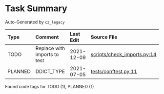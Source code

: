 # Task Summary

Auto-Generated by `cz_legacy`

| Type    | Comment                      | Last Edit   | Source File                                                                                                                                      |
|:--------|:-----------------------------|:------------|:-------------------------------------------------------------------------------------------------------------------------------------------------|
| TODO    | Replace with imports to test | 2021-12-09  | [scripts/check_imports.py:14](https://github.com/KyleKing/cz_legacy/blame/f4795f9a331cdbe3d75a29939ec18f0394eff2bf/scripts/check_imports.py#L14) |
| PLANNED | DDICT_TYPE                   | 2021-07-05  | [tests/conftest.py:11](https://github.com/KyleKing/cz_legacy/blame/c33bcda7f405a9ddc81d4b9dfa30b67ce6d299c5/tests/conftest.py#L11)               |

Found code tags for TODO (1), PLANNED (1)

<!-- calcipy:skip_tags -->
